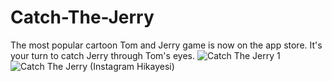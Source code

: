 # Catch-The-Jerry
The most popular cartoon Tom and Jerry game is now on the app store. It's your turn to catch Jerry through Tom's eyes.
![Catch The Jerry 1](https://user-images.githubusercontent.com/62521215/206009893-c10802e4-e182-4cc4-a040-6dfb1603d838.png)
![Catch The Jerry (Instagram Hikayesi)](https://user-images.githubusercontent.com/62521215/206011563-91eb00ae-cb2c-41b0-aa3d-022bcbee187f.gif)



